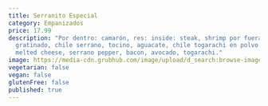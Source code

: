 ```yaml
---
title: Serranito Especial
category: Empanizados
price: 17.99
description: "Por dentro: camarón, res: inside: steak, shrimp por fuera: queso
  gratinado, chile serrano, tocino, aguacate, chile togarachi en polvo. Outside:
  melted cheese, serrano pepper, bacon, avocado, togarachi."
image: https://media-cdn.grubhub.com/image/upload/d_search:browse-images:default.jpg/w_115,q_auto:low,fl_lossy,dpr_2.0,c_fill,f_auto,h_139/j1cvomnlrnlrkzzegb1j
vegetarian: false
vegan: false
glutenFree: false
published: true
---
```

